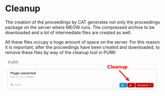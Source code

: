 # Cleanup

The creation of the proceedings by CAT generates not only the proceedings package on the server where MEOW runs. The compressed archive to be downloaded and a lot of intermediate files are created as well.

All these files occupy a huge amount of space on the server. For this reason it is important, after the proceedings have been created and downloaded, to remove these files by way of the cleanup tool in PURR:

![](img/cleanup.png)



